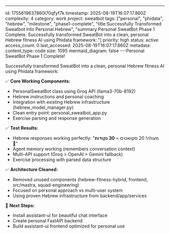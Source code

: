 ---
id: 1755619637860l70qfyf7k
timestamp: 2025-08-19T16:07:17.860Z
complexity: 4
category: work
project: sweatbot
tags: ["personal", "phidata", "hebrew", "milestone", "phase1-complete", "title:Successfully Transformed Sweatbot Into Personal Hebrew", "summary:Personal SweatBot Phase 1 Complete. Successfully transformed SweatBot into a clean, personal Hebrew fitness AI using Phidata framework:."]
priority: high
status: active
access_count: 0
last_accessed: 2025-08-19T16:07:17.860Z
metadata:
  content_type: code
  size: 1095
  mermaid_diagram: false
---Personal SweatBot Phase 1 Complete! 

Successfully transformed SweatBot into a clean, personal Hebrew fitness AI using Phidata framework:

✅ **Core Working Components:**
- PersonalSweatBot class using Groq API (llama3-70b-8192) 
- Hebrew instructions and personal coaching
- Integration with existing Hebrew infrastructure (hebrew_model_manager.py)
- Clean entry point: personal_sweatbot_app.py
- Exercise parsing and response generation

✅ **Test Results:**
- Hebrew responses working perfectly: "מעולה! 20 סקוואטים = **30 נקודות** 💪"
- Agent memory working (remembers conversation context)
- Multi-API support (Groq > OpenAI > Gemini fallback)
- Exercise processing with parsed data structure

✅ **Architecture Cleaned:**
- Removed unused components (hebrew-fitness-hybrid, frontend, src/mastra, squad-engineering)
- Focused on personal approach vs multi-user system
- Using proven Hebrew infrastructure from backend/app/services

🎯 **Next Steps:**
- Install assistant-ui for beautiful chat interface
- Create personal FastAPI backend
- Build assistant-ui frontend optimized for personal use